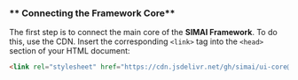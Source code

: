 ### ** Connecting the Framework Core**

The first step is to connect the main core of the **SIMAI Framework**. To do this, use the CDN. Insert the corresponding `<link>` tag into the `<head>` section of your HTML document:

```html
<link rel="stylesheet" href="https://cdn.jsdelivr.net/gh/simai/ui-core@main/distr/core.min.css">
```
